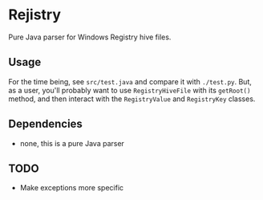 Rejistry
========

Pure Java parser for Windows Registry hive files.

Usage
-----
For the time being, see `src/test.java` and compare it with `./test.py`. But, as a user, you'll probably want to use
`RegistryHiveFile` with its `getRoot()` method, and then interact with the `RegistryValue` and `RegistryKey` classes.


Dependencies
------------
  - none, this is a pure Java parser

TODO
----
  - Make exceptions more specific